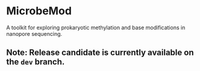 # MicrobeMod
 A toolkit for exploring prokaryotic methylation and base modifications in nanopore sequencing.

## Note: Release candidate is currently available on the `dev` branch.
